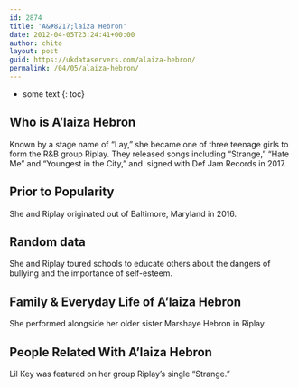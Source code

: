 ```yaml
---
id: 2874
title: 'A&#8217;laiza Hebron'
date: 2012-04-05T23:24:41+00:00
author: chito
layout: post
guid: https://ukdataservers.com/alaiza-hebron/
permalink: /04/05/alaiza-hebron/
---
```


* some text
{: toc}


## Who is  A&#8217;laiza Hebron
                  
                  
                  
Known by a stage name of &#8220;Lay,&#8221; she became one of three teenage girls to form the R&B group Riplay. They released songs including &#8220;Strange,&#8221; &#8220;Hate Me&#8221; and &#8220;Youngest in the City,&#8221; and  signed with Def Jam Records in 2017.
                  
                
                
                
## Prior to Popularity 
                  
                  
                  
She and Riplay originated out of Baltimore, Maryland in 2016.
                  
                
                
                
## Random data 
                  
                  
                  
She and Riplay toured schools to educate others about the dangers of bullying and the importance of self-esteem.
                  
                
                
                
## Family & Everyday Life of A&#8217;laiza Hebron
                  
                  
                  
She performed alongside her older sister Marshaye Hebron in Riplay.
                  
                
                
                
## People Related With  A&#8217;laiza Hebron
                  
                  
                  
Lil Key was featured on her group Riplay&#8217;s single &#8220;Strange.&#8221;
                  
                
              
            
          
          
          
    
    
  
